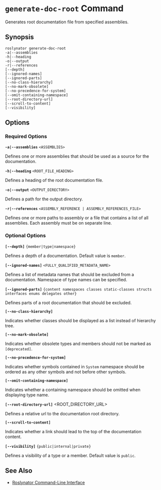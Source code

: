 
# `generate-doc-root` Command

Generates root documentation file from specified assemblies.

## Synopsis

```
roslynator generate-doc-root
-a|--assemblies
-h|--heading
-o|--output
-r|--references
[--depth]
[--ignored-names]
[--ignored-parts]
[--no-class-hierarchy]
[--no-mark-obsolete]
[--no-precedence-for-system]
[--omit-containing-namespace]
[--root-directory-url]
[--scroll-to-content]
[--visibility]
```

## Options

### Required Options

**`-a|--assemblies`** `<ASSEMBLIES>`

Defines one or more assemblies that should be used as a source for the documentation.

**`-h|--heading`** `<ROOT_FILE_HEADING>`

Defines a heading of the root documentation file.

**`-o|--output`** `<OUTPUT_DIRECTORY>`

Defines a path for the output directory.

**`-r|--references`** `<ASSEMBLY_REFERENCE | ASSEMBLY_REFERENCES_FILE>`

Defines one or more paths to assembly or a file that contains a list of all assemblies. Each assembly must be on separate line.

### Optional Options

**`[--depth]`** `{member|type|namespace}`

Defines a depth of a documentation. Default value is `member`.

**`[--ignored-names]`** `<FULLY_QUALIFIED_METADATA_NAME>`

Defines a list of metadata names that should be excluded from a documentation. Namespace of type names can be specified.

**`[--ignored-parts]`** `{content namespaces classes static-classes structs interfaces enums delegates other}`

Defines parts of a root documentation that should be excluded.

**`[--no-class-hierarchy]`**

Indicates whether classes should be displayed as a list instead of hierarchy tree.

**`[--no-mark-obsolete]`**

Indicates whether obsolete types and members should not be marked as `[deprecated]`.

**`[--no-precedence-for-system]`**

Indicates whether symbols contained in `System` namespace should be ordered as any other symbols and not before other symbols.

**`[--omit-containing-namespace]`**

Indicates whether a containing namespace should be omitted when displaying type name.

**`[--root-directory-url]`** <ROOT_DIRECTORY_URL>

Defines a relative url to the documentation root directory.

**`[--scroll-to-content]`**

Indicates whether a link should lead to the top of the documentation content.

**`[--visibility]`** `{public|internal|private}`

Defines a visibility of a type or a member. Default value is `public`.

## See Also

* [Roslynator Command-Line Interface](README.md)

